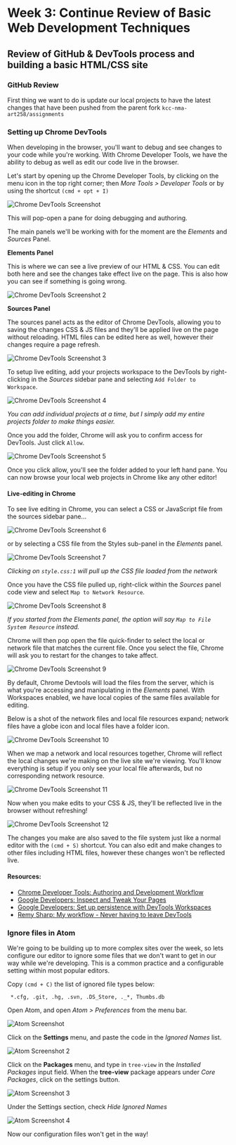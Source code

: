 # Week 3: Continue Review of Basic Web Development Techniques

## Review of GitHub & DevTools process and building a basic HTML/CSS site

### GitHub Review

First thing we want to do is update our local projects to have the latest changes that have been pushed from the parent fork `kcc-nma-art258/assignments`

### Setting up Chrome DevTools

When developing in the browser, you'll want to debug and see changes to your code while you're working. With Chrome Developer Tools, we have the ability to debug as well as edit our code live in the browser.

Let's start by opening up the Chrome Developer Tools, by clicking on the menu icon in the top right corner; then *More Tools > Developer Tools* or by using the shortcut `(cmd + opt + I)`

![Chrome DevTools Screenshot](images/chrome-devtools-1.png)

This will pop-open a pane for doing debugging and authoring.

The main panels we'll be working with for the moment are the *Elements* and *Sources* Panel.

**Elements Panel**

This is where we can see a live preview of our HTML & CSS. You can edit both here and see the changes take effect live on the page. This is also how you can see if something is going wrong.

![Chrome DevTools Screenshot 2](images/chrome-devtools-2.png)

**Sources Panel**

The sources panel acts as the editor of Chrome DevTools, allowing you to saving the changes CSS & JS files and they'll be applied live on the page without reloading. HTML files can be edited here as well, however their changes require a page refresh.

![Chrome DevTools Screenshot 3](images/chrome-devtools-3.png)

To setup live editing, add your projects workspace to the DevTools by right-clicking in the *Sources* sidebar pane and selecting `Add Folder to Workspace`.

![Chrome DevTools Screenshot 4](images/chrome-devtools-4.png)

*You can add individual projects at a time, but I simply add my entire *projects* folder to make things easier.*

Once you add the folder, Chrome will ask you to confirm access for DevTools. Just click `Allow`.

![Chrome DevTools Screenshot 5](images/chrome-devtools-5.png)

Once you click allow, you'll see the folder added to your left hand pane. You can now browse your local web projects in Chrome like any other editor!

#### Live-editing in Chrome

To see live editing in Chrome, you can select a CSS or JavaScript file from the sources sidebar pane...

![Chrome DevTools Screenshot 6](images/chrome-devtools-6.png)

or by selecting a CSS file from the Styles sub-panel in the *Elements* panel.

![Chrome DevTools Screenshot 7](images/chrome-devtools-7.png)

*Clicking on `style.css:1` will pull up the CSS file loaded from the network*

Once you have the CSS file pulled up, right-click within the *Sources* panel code view and select `Map to Network Resource`.

![Chrome DevTools Screenshot 8](images/chrome-devtools-8.png)

*If you started from the Elements panel, the option will say `Map to File System Resource` instead.*

Chrome will then pop open the file quick-finder to select the local or network file that matches the current file. Once you select the file, Chrome will ask you to restart for the changes to take affect.

![Chrome DevTools Screenshot 9](images/chrome-devtools-9.png)

By default, Chrome Devtools will load the files from the server, which is what you're accessing and manipulating in the *Elements* panel. With Workspaces enabled, we have local copies of the same files available for editing.

Below is a shot of the network files and local file resources expand; network files have a globe icon and local files have a folder icon.

![Chrome DevTools Screenshot 10](images/chrome-devtools-10.png)

When we map a network and local resources together, Chrome will reflect the local changes we're making on the live site we're viewing. You'll know everything is setup if you only see your local file afterwards, but no corresponding network resource.

![Chrome DevTools Screenshot 11](images/chrome-devtools-11.png)

Now when you make edits to your CSS & JS, they'll be reflected live in the browser without refreshing!

![Chrome DevTools Screenshot 12](images/devtools-live-edit.gif)

The changes you make are also saved to the file system just like a normal editor with the `(cmd + S)` shortcut. You can also edit and make changes to other files including HTML files, however these changes won't be reflected live.

#### Resources:
- [Chrome Developer Tools: Authoring and Development Workflow](https://developer.chrome.com/devtools/docs/authoring-development-workflow)
- [Google Developers: Inspect and Tweak Your Pages](https://developers.google.com/web/tools/iterate/inspect-styles/basics)
- [Google Developers: Set up persistence with DevTools Workspaces](https://developers.google.com/web/tools/setup/workspace/setup-workflow)
- [Remy Sharp: My workflow - Never having to leave DevTools](https://remysharp.com/2012/12/21/my-workflow-never-having-to-leave-devtools)

### Ignore files in Atom

We're going to be building up to more complex sites over the week, so lets configure our editor to ignore some
files that we don't want to get in our way while we're developing. This is a common practice and a configurable setting within most popular editors.

Copy `(cmd + C)` the list of ignored file types below:

```git
 *.cfg, .git, .hg, .svn, .DS_Store, ._*, Thumbs.db
```

Open Atom, and open *Atom > Preferences* from the menu bar.

![Atom Screenshot](images/atom-screenshot-1.png)

Click on the **Settings** menu, and paste the code in the *Ignored Names* list.

![Atom Screenshot 2](images/atom-screenshot-2.png)

Click on the **Packages** menu, and type in `tree-view` in the *Installed Packages* input field. When the **tree-view** package appears under *Core Packages*, click on the settings button.

![Atom Screenshot 3](images/atom-screenshot-3.png)

Under the Settings section, check *Hide Ignored Names*

![Atom Screenshot 4](images/atom-screenshot-4.png)

Now our configuration files won't get in the way!
